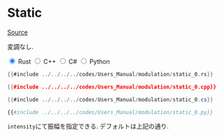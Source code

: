 # Static
[Source](https://github.com/shinolab/autd3-rs/blob/v30.0.1/autd3/src/datagram/modulation/static.rs)

変調なし.

<div class="tabs">
<input id="rust_tab_api" type="radio" class="tab" name="tab_api" checked>
<label class="tab_item" n=4 for="rust_tab_api">Rust</label>
<input id="cpp_tab_api" type="radio" class="tab" name="tab_api">
<label class="tab_item" n=4 for="cpp_tab_api">C++</label>
<input id="cs_tab_api" type="radio" class="tab" name="tab_api">
<label class="tab_item" n=4 for="cs_tab_api">C#</label>
<input id="python_tab_api" type="radio" class="tab" name="tab_api">
<label class="tab_item" n=4 for="python_tab_api">Python</label>

```rust
{{#include ../../../../codes/Users_Manual/modulation/static_0.rs}}
```

```cpp
{{#include ../../../../codes/Users_Manual/modulation/static_0.cpp}}
```

```cs
{{#include ../../../../codes/Users_Manual/modulation/static_0.cs}}
```

```python
{{#include ../../../../codes/Users_Manual/modulation/static_0.py}}
```
</div>

`intensity`にて振幅を指定できる.
デフォルトは上記の通り.
